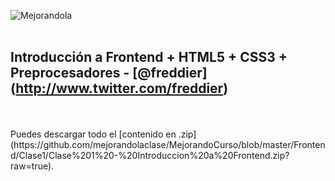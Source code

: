 ![Mejorandola](http://miguelnieva.com/img/frontend.jpg)
<br />
<br />
## Introducción a Frontend + HTML5 + CSS3 + Preprocesadores -  [@freddier] (http://www.twitter.com/freddier)
<br />
<br />
Puedes descargar todo el [contenido en .zip] (https://github.com/mejorandolaclase/MejorandoCurso/blob/master/Frontend/Clase1/Clase%201%20-%20Introduccion%20a%20Frontend.zip?raw=true).


